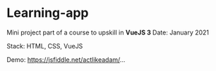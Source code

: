 # Learning-app

Mini project part of a course to upskill in **VueJS 3** 
Date: January 2021

Stack: HTML, CSS, VueJS

Demo:
https://jsfiddle.net/actlikeadam/...
